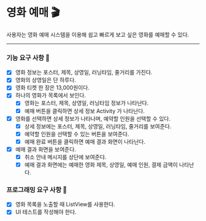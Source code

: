 # 영화 예매 🎬
사용자는 영화 예매 시스템을 이용해 쉽고 빠르게 보고 싶은 영화를 예매할 수 있다.

---

### 기능 요구 사항 🔨

- [x] 영화 정보는 포스터, 제목, 상영일, 러닝타임, 줄거리를 가진다.
- [x] 영화의 상영일은 단 하루다.
- [x] 영화 티켓 한 장은 13,000원이다.
- [x] 하나의 영화가 목록에서 보인다.
  - [x] 영화는 포스터, 제목, 상영일, 러닝타임 정보가 나타난다.
  - [x] 예매 버튼을 클릭하면 상세 정보 Activity 가 나타난다.
- [x] 영화를 선택하면 상세 정보가 나타나며, 예약할 인원을 선택할 수 있다.
  - [x] 상세 정보에는 포스터, 제목, 상영일, 러닝타임, 줄거리를 보여준다.
  - [x] 예약할 인원을 선택할 수 있는 버튼을 보여준다.
  - [x] 예매 완료 버튼을 클릭하면 예매 결과 화면이 나타난다.
- [x] 예매 결과 화면을 보여준다.
  - [x] 취소 안내 메시지를 상단에 보여준다.
  - [x] 예매 결과 화면에는 예매한 영화 제목, 상영일, 예매 인원, 결제 금액이 나타난다.

### 프로그래밍 요구 사항 💭

- [x] 영화 목록을 노출할 때 ListView를 사용한다.
- [x] UI 테스트를 작성해야 한다.
